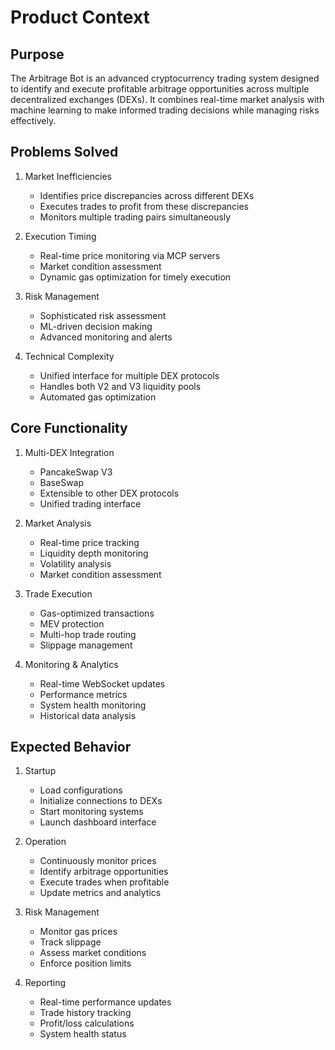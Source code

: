 # Product Context

## Purpose
The Arbitrage Bot is an advanced cryptocurrency trading system designed to identify and execute profitable arbitrage opportunities across multiple decentralized exchanges (DEXs). It combines real-time market analysis with machine learning to make informed trading decisions while managing risks effectively.

## Problems Solved
1. Market Inefficiencies
   - Identifies price discrepancies across different DEXs
   - Executes trades to profit from these discrepancies
   - Monitors multiple trading pairs simultaneously

2. Execution Timing
   - Real-time price monitoring via MCP servers
   - Market condition assessment
   - Dynamic gas optimization for timely execution

3. Risk Management
   - Sophisticated risk assessment
   - ML-driven decision making
   - Advanced monitoring and alerts

4. Technical Complexity
   - Unified interface for multiple DEX protocols
   - Handles both V2 and V3 liquidity pools
   - Automated gas optimization

## Core Functionality
1. Multi-DEX Integration
   - PancakeSwap V3
   - BaseSwap
   - Extensible to other DEX protocols
   - Unified trading interface

2. Market Analysis
   - Real-time price tracking
   - Liquidity depth monitoring
   - Volatility analysis
   - Market condition assessment

3. Trade Execution
   - Gas-optimized transactions
   - MEV protection
   - Multi-hop trade routing
   - Slippage management

4. Monitoring & Analytics
   - Real-time WebSocket updates
   - Performance metrics
   - System health monitoring
   - Historical data analysis

## Expected Behavior
1. Startup
   - Load configurations
   - Initialize connections to DEXs
   - Start monitoring systems
   - Launch dashboard interface

2. Operation
   - Continuously monitor prices
   - Identify arbitrage opportunities
   - Execute trades when profitable
   - Update metrics and analytics

3. Risk Management
   - Monitor gas prices
   - Track slippage
   - Assess market conditions
   - Enforce position limits

4. Reporting
   - Real-time performance updates
   - Trade history tracking
   - Profit/loss calculations
   - System health status

